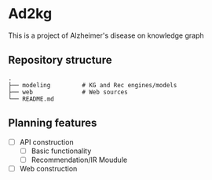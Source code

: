 # Ad2kg

This is a project of Alzheimer's disease on knowledge graph

## Repository structure

    .
    ├── modeling         # KG and Rec engines/models
    ├── web              # Web sources
    └── README.md

## Planning features

- [ ] API construction
    - [ ] Basic functionality
    - [ ] Recommendation/IR Moudule
- [ ] Web construction

